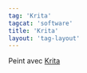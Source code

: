 ```yaml
---
tag: 'Krita'
tagcat: 'software'
title: 'Krita'
layout: 'tag-layout'
---
```


Peint avec [Krita](https://krita.org/)
